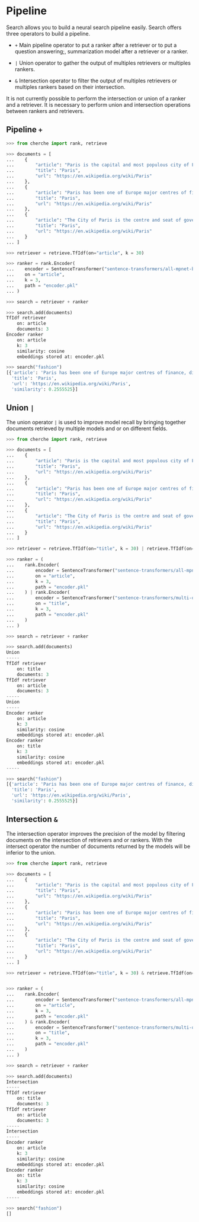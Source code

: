 # Pipeline

Search allows you to build a neural search pipeline easily. Search offers three operators
to build a pipeline.

- `+` Main pipeline operator to put a ranker after a retriever or to put a question answering;, summarization model after a retriever or a ranker.

- `|` Union operator to gather the output of multiples retrievers or multiples rankers.

- `&` Intersection operator to filter the output of multiples retrievers or multiples rankers based on their intersection.

It is not currently possible to perform the intersection or union of a ranker and a retriever. It is necessary to perform union and intersection operations between rankers and retrievers.

## Pipeline `+`

```python
>>> from cherche import rank, retrieve

>>> documents = [
...    {
...        "article": "Paris is the capital and most populous city of France",
...        "title": "Paris",
...        "url": "https://en.wikipedia.org/wiki/Paris"
...    },
...    {
...        "article": "Paris has been one of Europe major centres of finance, diplomacy , commerce , fashion , gastronomy , science , and arts.",
...        "title": "Paris",
...        "url": "https://en.wikipedia.org/wiki/Paris"
...    },
...    {
...        "article": "The City of Paris is the centre and seat of government of the region and province of Île-de-France .",
...        "title": "Paris",
...        "url": "https://en.wikipedia.org/wiki/Paris"
...    }
... ]

>>> retriever = retrieve.TfIdf(on="article", k = 30)

>>> ranker = rank.Encoder(
...    encoder = SentenceTransformer("sentence-transformers/all-mpnet-base-v2").encode,
...    on = "article",
...    k = 3,
...    path = "encoder.pkl"
... )

>>> search = retriever + ranker

>>> search.add(documents)
TfIdf retriever
    on: article
    documents: 3
Encoder ranker
    on: article
    k: 3
    similarity: cosine
    embeddings stored at: encoder.pkl

>>> search("fashion")
[{'article': 'Paris has been one of Europe major centres of finance, diplomacy , commerce , fashion , gastronomy , science , and arts.',
  'title': 'Paris',
  'url': 'https://en.wikipedia.org/wiki/Paris',
  'similarity': 0.2555525}]
```

## Union `|`

The union operator `|` is used to improve model recall by bringing together documents retrieved by multiple models and or on different fields.

```python
>>> from cherche import rank, retrieve

>>> documents = [
...    {
...        "article": "Paris is the capital and most populous city of France",
...        "title": "Paris",
...        "url": "https://en.wikipedia.org/wiki/Paris"
...    },
...    {
...        "article": "Paris has been one of Europe major centres of finance, diplomacy , commerce , fashion , gastronomy , science , and arts.",
...        "title": "Paris",
...        "url": "https://en.wikipedia.org/wiki/Paris"
...    },
...    {
...        "article": "The City of Paris is the centre and seat of government of the region and province of Île-de-France .",
...        "title": "Paris",
...        "url": "https://en.wikipedia.org/wiki/Paris"
...    }
... ]

>>> retriever = retrieve.TfIdf(on="title", k = 30) | retrieve.TfIdf(on="article", k = 30)

>>> ranker = (
...    rank.Encoder(
...        encoder = SentenceTransformer("sentence-transformers/all-mpnet-base-v2").encode,
...        on = "article",
...        k = 3,
...        path = "encoder.pkl"
...    ) | rank.Encoder(
...        encoder = SentenceTransformer("sentence-transformers/multi-qa-mpnet-base-cos-v1").encode,
...        on = "title",
...        k = 3,
...        path = "encoder.pkl"
...    )
... )

>>> search = retriever + ranker

>>> search.add(documents)
Union
-----
TfIdf retriever
    on: title
    documents: 3
TfIdf retriever
    on: article
    documents: 3
-----
Union
-----
Encoder ranker
    on: article
    k: 3
    similarity: cosine
    embeddings stored at: encoder.pkl
Encoder ranker
    on: title
    k: 3
    similarity: cosine
    embeddings stored at: encoder.pkl
-----

>>> search("fashion")
[{'article': 'Paris has been one of Europe major centres of finance, diplomacy , commerce , fashion , gastronomy , science , and arts.',
  'title': 'Paris',
  'url': 'https://en.wikipedia.org/wiki/Paris',
  'similarity': 0.2555525}]
```

## Intersection `&`

The intersection operator improves the precision of the model by filtering documents on the intersection of retrievers and or rankers. With the intersect operator the number of documents returned by the models will be inferior to the union.

```python
>>> from cherche import rank, retrieve

>>> documents = [
...    {
...        "article": "Paris is the capital and most populous city of France",
...        "title": "Paris",
...        "url": "https://en.wikipedia.org/wiki/Paris"
...    },
...    {
...        "article": "Paris has been one of Europe major centres of finance, diplomacy , commerce , fashion , gastronomy , science , and arts.",
...        "title": "Paris",
...        "url": "https://en.wikipedia.org/wiki/Paris"
...    },
...    {
...        "article": "The City of Paris is the centre and seat of government of the region and province of Île-de-France .",
...        "title": "Paris",
...        "url": "https://en.wikipedia.org/wiki/Paris"
...    }
... ]

>>> retriever = retrieve.TfIdf(on="title", k = 30) & retrieve.TfIdf(on="article", k = 30)


>>> ranker = (
...    rank.Encoder(
...        encoder = SentenceTransformer("sentence-transformers/all-mpnet-base-v2").encode,
...        on = "article",
...        k = 3,
...        path = "encoder.pkl"
...    ) & rank.Encoder(
...        encoder = SentenceTransformer("sentence-transformers/multi-qa-mpnet-base-cos-v1").encode,
...        on = "title",
...        k = 3,
...        path = "encoder.pkl"
...    )
... )

>>> search = retriever + ranker

>>> search.add(documents)
Intersection
-----
TfIdf retriever
    on: title
    documents: 3
TfIdf retriever
    on: article
    documents: 3
-----
Intersection
-----
Encoder ranker
    on: article
    k: 3
    similarity: cosine
    embeddings stored at: encoder.pkl
Encoder ranker
    on: title
    k: 3
    similarity: cosine
    embeddings stored at: encoder.pkl
-----

>>> search("fashion")
[]
```
